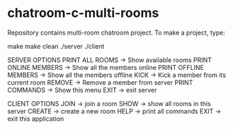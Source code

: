 # chatroom-c-multi-rooms

Repository contains multi-room chatroom project.
To make a project, type:

make
make clean
./server <port number>
./client <port number>

SERVER OPTIONS
	PRINT ALL ROOMS -> Show available rooms
	PRINT ONLINE MEMBERS -> Show all the members online
	PRINT OFFLINE MEMBERS -> Show all the members offline
	KICK -> Kick a member from its current room
	REMOVE -> Remove a member from server
	PRINT COMMANDS -> Show this menu
	EXIT -> exit server
  
CLIENT OPTIONS
	JOIN -> join a room
	SHOW -> show all rooms in this server
	CREATE -> create a new room
	HELP -> print all commands
	EXIT -> exit this application

